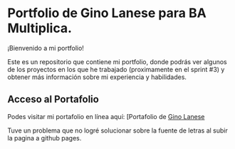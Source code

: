 # Portfolio de Gino Lanese para BA Multiplica.

¡Bienvenido a mi portfolio!

Este es un repositorio que contiene mi portfolio, donde podrás ver algunos de los proyectos en los que he trabajado (proximamente en el sprint #3) y obtener más información sobre mi experiencia y habilidades.

## Acceso al Portafolio

Podes visitar mi portafolio en línea aquí: [Portafolio de [Gino Lanese](https://ginolanese.github.io/portfolio/)

Tuve un problema que no logré solucionar sobre la fuente de letras al subir la pagina a github pages.




